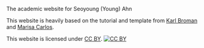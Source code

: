The academic website for Seoyoung (Young) Ahn

This website is heavily based on the tutorial and template from [Karl Broman](http://kbroman.org) and [Marisa Carlos](http://marisacarlos.com/pages/create-simple-academic-website). 


This website is licensed under
[CC BY](http://creativecommons.org/licenses/by/3.0/).
[![CC BY](http://i.creativecommons.org/l/by/3.0/88x31.png)](http://creativecommons.org/licenses/by/3.0/)
